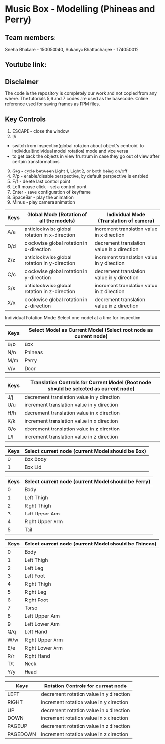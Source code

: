# Music Box - Modelling (Phineas and Perry)

## Team members:
Sneha Bhakare - 150050040, Sukanya Bhattacharjee - 174050012

## Youtube link:


## Disclaimer
The code in the repository is completely our work and not copied from any where. The tutorials 5,6 and 7 codes are used as the basecode. Online reference used for saving frames as PPM files.

## Key Controls

1. ESCAPE - close the window
2. I/i 
- switch from inspection(global rotation about object's centroid) to individual(individual model rotation) mode and vice versa
- to get back the objects in view frustrum in case they go out of view after certain transformations
3. G/g - cycle between Light 1, Light 2, or both being on/off
4. P/p - enable/disable perspective, by default perspective is enabled
5. F/f - delete last control point
6. Left mouse click - set a control point
7. Enter - save configuration of keyframe
8. SpaceBar - play the animation
9. Minus - play camera animation

| Keys    | Global Mode (Rotation of all the models)     | Individual Mode (Translation of camera)   |
|---------|----------------------------------------------|-------------------------------------------|
| A/a     | anticlockwise global rotation in x-direction | increment translation value in x direction|
| D/d     | clockwise global rotation in x-direction     | decrement translation value in x direction|
| Z/z     | anticlockwise global rotation in y-direction | increment translation value in y direction|
| C/c     | clockwise global rotation in y-direction     | decrement translation value in y direction|
| S/s     | anticlockwise global rotation in z-direction | increment translation value in z direction|
| X/x     | clockwise global rotation in z-direction     | decrement translation value in z direction|

Individual Rotation Mode: Select one model at a time for inspection

| Keys     | Select Model as Current Model (Select root node as current node) |
|----------|------------------------------------------------------------------|
| B/b      | Box                                                              |
| N/n      | Phineas                                                          |
| M/m      | Perry                                                            |
| V/v      | Door                                                            |

| Keys     | Translation Controls for Current Model (Root node should be selected as current node) |
|----------|--------------------------------------------|
| J/j      | decrement translation value in y direction |
| U/u      | increment translation value in y direction |
| H/h      | decrement translation value in x direction |
| K/k      | increment translation value in x direction |
| O/o      | decrement translation value in z direction |
| L/l      | increment translation value in z direction |

| Keys     | Select current node (current Model should be Box) | 
|----------|---------------------------------------|
| 0        | Box Body                              |
| 1        | Box Lid                               |

| Keys     | Select current node (current Model should be Perry) | 
|----------|----------------------------------------------|
| 0        | Body                                         |
| 1        | Left Thigh                                   |
| 2        | Right Thigh                                  |
| 3        | Left Upper Arm                               |
| 4        | Right Upper Arm                              |
| 5        | Tail                                         |

| Keys     | Select current node (current Model should be Phineas) | 
|----------|------------------------------------------------|
| 0        | Body                                           |
| 1        | Left Thigh                                     |
| 2        | Left Leg                                       |
| 3        | Left Foot                                      |
| 4        | Right Thigh                                    |
| 5        | Right Leg                                      |
| 6        | Right Foot                                     |
| 7        | Torso                                          |
| 8        | Left Upper Arm                                 |
| 9        | Left Lower Arm                                 |
| Q/q      | Left Hand                                      |
| W/w      | Right Upper Arm                                |
| E/e      | Right Lower Arm                                |
| R/r      | Right Hand                                     |
| T/t      | Neck                                           |
| Y/y      | Head                                           |

| Keys     | Rotation Controls for current node |
|----------|------------------------------------|
| LEFT     | decrement rotation value in y direction |
| RIGHT    | increment rotation value in y direction |
| UP       | decrement rotation value in x direction |
| DOWN     | increment rotation value in x direction |
| PAGEUP   | decrement rotation value in z direction |
| PAGEDOWN | increment rotation value in z direction |
